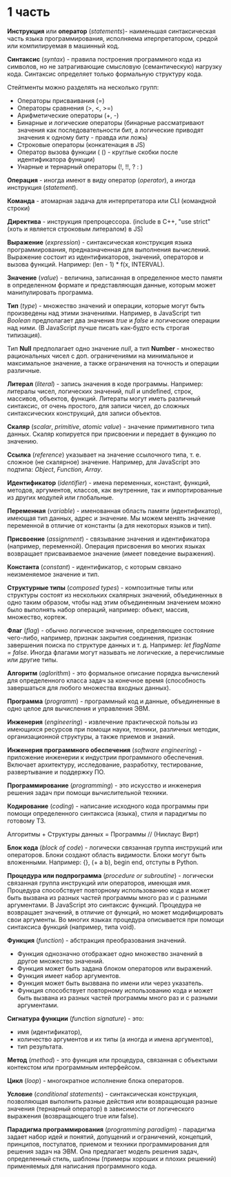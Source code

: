 #  1 часть

**Инструкция** или **оператор** (*statements*)- наименьшая синтаксическая часть языка программирования, исполняема итерпретатором, средой или компилируемая в машинный код.

**Синтаксис** (*syntax*) - правила построения программного кода из символов, но не затрагивающие смысловую (семантическую) нагрузку кода. Синтаксис определяет только формальную структуру кода.

Стейтменты можно разделять на несколько групп:
- Операторы присваивания (=)
- Операторы сравнения (>, <, >=)
- Арифметические операторы (+, -)
- Бинарные и логические операторы (бинарные рассматривают значения как последовательности бит, а логические приводят значения к одному биту - правда или ложь)
- Строковые операторы (конкатенация в JS)
- Оператор вызова функции ( () - круглые скобки после идентификатора функции)
- Унарные и тернарный операторы (!, !!, ? : )

**Операция** - иногда имеют в виду оператор (*operator*), а иногда инструкция (*statement*).

**Команда** - атомарная задача для интерпретатора или CLI (командной строки)

**Директива** - инструкция препроцессора. (include в C++, "use strict" (хоть и является строковым литералом) в JS)

**Выражение** (*expression*) - синтаксическая конструкция языка программирования, предназначенная для выполнения вычислений. Выражение состоит из идентификаторов, значений, операторов и вызова функций.
Например: (len - 1) * f(x, INTERVAL).

**Значение** (*value*) - величина, записанная в определенное место памяти в определенном формате и представляющая данные, которым может манипулировать программа.

**Тип** (*type*) - множество значений и операции, которые могут быть произведены над этими значениями. Например, в JavaScript тип *Boolean* предполагает два значения *true* и *false* и логические операции над ними. (В JavaScript лучше писать как-будто есть строгая типизация). 

Тип **Null** предполагает одно значение *null*, а тип **Number** - множество рациональных чисел с доп. ограничениями на минимальное и максимальное значение, а также ограничения на точность и операции различные.

**Литерал** (*literal*) - запись значения в коде программы. Например: литералы чисел, логических значений, null и undefined, строк, массивов, объектов, функций. Литераты могут иметь различный синтаксис, от очень простого, для записи чисел, до сложных синтаксических конструкций, для записи объектов.

**Скаляр** (*scalar*, *primitive*, *atomic value*) - значение примитивного типа данных. Скаляр копируется при присвоении и передает в функцию по значению.

**Ссылка** (*reference*) указывает на значение ссылочного типа, т. е. сложное (не скалярное) значение. Например, для JavaScript это подтипа: *Object*, *Function*, *Array*.

**Идентификатор** (*identifier*) - имена переменных, констант, функций, методов, аргументов, классов, как внутренние, так и импортированные из других модулей или глобальные.

**Переменная** (*variable*) - именованная область памяти (идентификатор), имеющая тип данных, адрес и значение. Мы можем менять значение переменной в отличие от константы (а для некоторых языков и тип).

**Присвоение** (*assignment*) - связывание значения и идентификатора (например, переменной). Операция присвоения во многих языках возвращает присваиваемое значение (имеет поведение выражения).

**Константа** (*constant*) - идентификатор, с которым связано неизменяемое значение и тип. 

**Структурные типы** (*composed types*) - композитные типы или структуры состоят из нескольких скалярных значений, объединенных в одно таким образом, чтобы над этим объединенным значением можно было выполнять набор операций, например: объект, массив, множество, кортеж.

**Флаг** (*flag*) - обычно логическое значение, определяющее состояние чего-либо, например, признак закрытия соединения, признак завершения поиска по структуре данных и т. д. Например: *let flagName = false*. Иногда флагами могут называть не логические, а перечислимые или другие типы.

**Алгоритм** (*aglorithm*) - это формальное описание порядка вычислений для определенного класса задач за конечное время (способность завершаться для любого множества входных данных).

**Программа** (*programm*) - программный код и данные, объединенные в одно целое для вычисления и управления ЭВМ. 

**Инженерия** (*engineering*) - извлечение практической пользы из имеющихся ресурсов при помощи науки, техники, различных методик, организационной структуры, а также приемов и знаний.

**Инженерия программного обеспечения** (*software engineering*) - приложение инженерии к индустрии программного обеспечения. Включает архитектуру, исследование, разработку, тестирование, развертывание и поддержку ПО.

**Программирование** (*programming*) - это искусство и инженерия решения задач при помощи вычислительной техники. 

**Кодирование** (*coding*) - написание исходного кода программы при помощи определенного синтаксиса (языка), стиля и парадигмы по готовому ТЗ.

Алгоритмы + Структуры данных = Программы // (Никлаус Вирт)

**Блок кода** (*block of code*) - логически связанная группа инструкций или операторов. Блоки создают область видимости. Блоки могут быть вложенными. Например: {}, (+ a b), begin end, отступы в Python.

**Процедура или подпрограмма** (*procedure or subroutine*) - логически связанная группа инструкций или операторов, имеющая имя. Процедура способствует повторному использованию кода и может быть вызвана из разных частей программы много раз и с разными аргументами. В JavaScript это синтаксис функций.
Процедура не возвращает значений, в отличие от функций, но может модифицировать свои аргументы. Во многих языках процедура описывается при помощи синтаксиса функций (например, типа void).

**Функция** (*function*) - абстракция преобразования значений. 
- Функция однозначно отображает одно множество значений в другое множество значений.
- Функция может быть задана блоком операторов или выражений.
- Функция имеет набор аргументов.
- Функция может быть вызввана по имени или через указатель.
- Функция способствует повторному использованию кода и может быть вызвана из разных частей программы много раз и с разными аргументами.

**Сигнатура функции** (*function signature*) - это:
- имя (идентификатор),
- количество аргументов и их типы (а иногда и имена аргументов),
- тип результата.

**Метод** (*method*) - это функция или процедура, связанная с объектыми контекстом или программным интерфейсом.

**Цикл** (*loop*) - многократное исполнение блока операторов.

**Условие** (*conditional statements*) - синтаксическая конструкция, позволяющая выполнить разные действия или возвращающая разные значения (тернарный оператор) в зависимости от логического выражения (возвращающего true или false).

**Парадигма программирования** (*programming paradigm*) - парадигма задает набор идей и понятий, допущений и ограничений, концепций, принципов, постулатов, приемом и техники программирования для решения задач на ЭВМ. Она предлагает модель решения задач, определенный стиль, шаблоны (примеры хороших и плохих решений) применяемых для написания программного кода.

